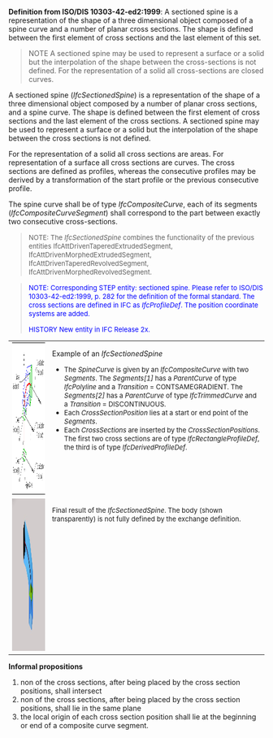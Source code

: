﻿**Definition from ISO/DIS 10303-42-ed2:1999**: A sectioned spine is a representation of the shape of a three dimensional object composed of a spine curve and a number of planar cross sections. The shape is defined between the first element of cross sections and the last element of this set.

> NOTE A sectioned spine may be used to represent a surface or a solid but the interpolation of the shape between the cross-sections is not defined. For the representation of a solid all cross-sections are closed curves.
>

A sectioned spine (_IfcSectionedSpine_) is a representation of the shape of a three dimensional object composed by a number of planar cross sections, and a spine curve. The shape is defined between the first element of cross sections and the last element of the cross sections. A sectioned spine may be used to represent a surface or a solid but the interpolation of the shape between the cross sections is not defined.

For the representation of a solid all cross sections are areas. For representation of a surface all cross sections are curves. The cross sections are defined as profiles, whereas the consecutive profiles may be derived by a transformation of the start profile or the previous consecutive profile.

The spine curve shall be of type _IfcCompositeCurve_, each of its segments (_IfcCompositeCurveSegment_) shall correspond to the part between exactly two consecutive cross-sections.

> <font size="-1">NOTE: The <i>IfcSectionedSpine</i> combines the
		  functionality of the previous entities IfcAttDrivenTaperedExtrudedSegment,
		  IfcAttDrivenMorphedExtrudedSegment, IfcAttDrivenTaperedRevolvedSegment,
		  IfcAttDrivenMorphedRevolvedSegment.</font>
>

> <font color="#0000FF" size="-1"><font color="#0000FF" size="-1">NOTE:
		  Corresponding STEP entity: sectioned spine. Please refer to ISO/DIS
		  10303-42-ed2:1999, p. 282 for the definition of the formal standard. The cross
		  sections are defined in IFC as <i>IfcProfileDef</i>. The position coordinate
		  systems are added.</font></font>
> 
> <font color="#0000FF" size="-1">HISTORY New entity in IFC Release 2x.
		  </font>
>

<table cellpadding="2" cellspacing="2"> 
		<tr valign="TOP"> 
		  <td valign="TOP" align="LEFT"><a href="drawings/IfcSectionedSpine-Layout1.dwf"><img src="figures/ifcsectionedspine-layout1.gif" alt="spine 1" width="400" height="300" border="0"></a></td> 
		  <td valign="TOP" align="LEFT"> 
			 <p>Example of an <i>IfcSectionedSpine</i></p> 
			 <ul> 
				<li><font size="-1">The <i>SpineCurve</i> is given by an
				  <i>IfcCompositeCurve</i> with two <i>Segments</i>. The <i>Segments[1]</i> has a
				  <i>ParentCurve</i> of type <i>IfcPolyline</i> and a <i>Transition</i> =
				  CONTSAMEGRADIENT. The <i>Segments[2]</i> has a <i>ParentCurve</i> of type
				  <i>IfcTrimmedCurve</i> and a <i>Transition</i> = DISCONTINUOUS.</font></li> 
				<li><font size="-1">Each <i>CrossSectionPosition</i> lies at a
				  start or end point of the <i>Segments</i>.</font></li> 
				<li><font size="-1">Each <i>CrossSections</i> are inserted by the
				  <i>CrossSectionPositions</i>. The first two cross sections are of type
				  <i>IfcRectangleProfileDef</i>, the third is of type
				  <i>IfcDerivedProfileDef</i>.</font></li> 
			 </ul></td> 
		</tr> 
		<tr valign="TOP"> 
		  <td valign="TOP" align="LEFT"><a href="drawings/IfcSectionedSpine.wrl"><img src="figures/ifcsectionedspine.jpg" alt="render" width="400" height="300" border="0"></a></td> 
		  <td valign="TOP" align="LEFT"> 
			 <p><font size="-1">Final result of the <i>IfcSectionedSpine</i>. The
				body (shown transparently) is not fully defined by the exchange
				definition.</font></p></td> 
		</tr> 
	 </table>

**Informal propositions**

1.  non of the cross sections, after being placed by the cross section positions, shall intersect 
2. non of the cross sections, after being placed by the cross section positions, shall lie in the same plane
3. the local origin of each cross section position shall lie at the beginning or end of a composite curve segment.